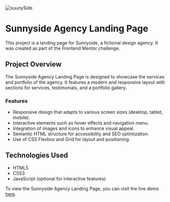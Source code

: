 


![suunySide](https://github.com/Hanan1413/sunnyside/assets/96779994/91837893-1a4d-4a1c-a4d1-88f30d8c685a)

# Sunnyside Agency Landing Page
This project is a landing page for Sunnyside, a fictional design agency. It was created as part of the Frontend Mentor challenge.

## Project Overview
The Sunnyside Agency Landing Page is designed to showcase the services and portfolio of the agency. It features a modern and responsive layout with sections for services, testimonials, and a portfolio gallery.

### Features

- Responsive design that adapts to various screen sizes (desktop, tablet, mobile).
- Interactive elements such as hover effects and navigation menu.
- Integration of images and icons to enhance visual appeal.
- Semantic HTML structure for accessibility and SEO optimization.
- Use of CSS Flexbox and Grid for layout and positioning.

## Technologies Used

- HTML5
- CSS3
- JavaScript (optional for interactive features)


To view the Sunnyside Agency Landing Page, you can visit the live demo [here](https://hanan1413.github.io/sunnyside/).



